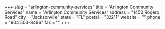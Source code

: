 +++
slug = "arlington-community-services"
title = "Arlington Community Services"
name = "Arlington Community Services"
address = "1450 Rogero Road"
city = "Jacksonville"
state = "FL"
postal = "32211"
website = ""
phone = "904 503-8496"
fax = ""
+++
